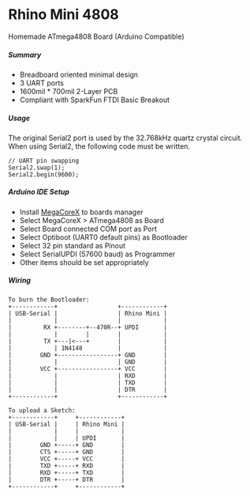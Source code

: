 # Rhino Mini 4808
Homemade ATmega4808 Board (Arduino Compatible)

##### Summary
- Breadboard oriented minimal design
- 3 UART ports
- 1600mil * 700mil 2-Layer PCB
- Compliant with SparkFun FTDI Basic Breakout

##### Usage
The original Serial2 port is used by the 32.768kHz quartz crystal circuit. When using Serial2, the following code must be written.
```
// UART pin swapping
Serial2.swap(1);
Serial2.begin(9600);
```

##### Arduino IDE Setup
- Install [MegaCoreX](https://github.com/MCUdude/MegaCoreX) to boards manager
- Select MegaCoreX > ATmega4808 as Board
- Select Board connected COM port as Port
- Select Optiboot (UART0 default pins) as Bootloader
- Select 32 pin standard as Pinout
- Select SerialUPDI (57600 baud) as Programmer
- Other items should be set appropriately

##### Wiring
```
To burn the Bootloader:
+------------+                 +------------+
| USB-Serial |                 | Rhino Mini |
|            |                 |            |
|         RX +--------+--470R--+ UPDI       |
|            |        |        |            |
|         TX +---|<---+        |            |
|            | 1N4148          |            |
|        GND +-----------------+ GND        |
|            |                 | GND        |
|        VCC +-----------------+ VCC        |
|            |                 | RXD        |
|            |                 | TXD        |
|            |                 | DTR        |
+------------+                 +------------+
```

```
To upload a Sketch:
+------------+     +------------+
| USB-Serial |     | Rhino Mini |
|            |     |            |
|            |     | UPDI       |
|        GND +-----+ GND        |
|        CTS +-----+ GND        |
|        VCC +-----+ VCC        |
|        TXD +-----+ RXD        |
|        RXD +-----+ TXD        |
|        DTR +-----+ DTR        |
+------------+     +------------+
```
